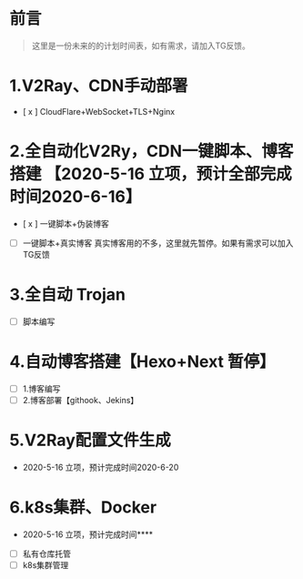 # 前言
>这里是一份未来的的计划时间表，如有需求，请加入TG反馈。

# 1.V2Ray、CDN手动部署
- [ x ] CloudFlare+WebSocket+TLS+Nginx

# 2.全自动化V2Ry，CDN一键脚本、博客搭建 【2020-5-16 立项，预计全部完成时间2020-6-16】
- [ x ] 一键脚本+伪装博客
- [  ] 一键脚本+真实博客 真实博客用的不多，这里就先暂停。如果有需求可以加入TG反馈

# 3.全自动 Trojan
- [ ] 脚本编写

# 4.自动博客搭建【Hexo+Next 暂停】
- [ ] 1.博客编写
- [ ] 2.博客部署【githook、Jekins】

# 5.V2Ray配置文件生成
- 2020-5-16 立项，预计完成时间2020-6-20

# 6.k8s集群、Docker
- 2020-5-16 立项，预计完成时间****
- [ ] 私有仓库托管
- [ ] k8s集群管理
